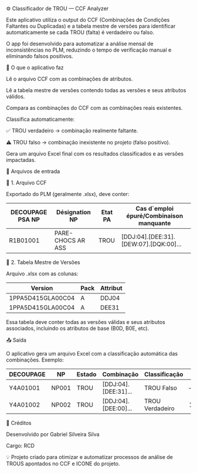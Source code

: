 ⚙️ Classificador de TROU — CCF Analyzer

Este aplicativo utiliza o output do CCF (Combinações de Condições Faltantes ou Duplicadas) e a tabela mestre de versões para identificar automaticamente se cada TROU (falta) é verdadeiro ou falso.

O app foi desenvolvido para automatizar a análise mensal de inconsistências no PLM, reduzindo o tempo de verificação manual e eliminando falsos positivos.

🧠 O que o aplicativo faz

Lê o arquivo CCF com as combinações de atributos.

Lê a tabela mestre de versões contendo todas as versões e seus atributos válidos.

Compara as combinações do CCF com as combinações reais existentes.

Classifica automaticamente:

✅ TROU verdadeiro → combinação realmente faltante.

⚠️ TROU falso → combinação inexistente no projeto (falso positivo).

Gera um arquivo Excel final com os resultados classificados e as versões impactadas.


📄 Arquivos de entrada

📘 1. Arquivo CCF

Exportado do PLM (geralmente .xlsx), deve conter:

| DECOUPAGE PSA NP | Désignation NP    | Etat PA | Cas d´emploi épuré/Combinaison manquante |
| ---------------- | ----------------- | ------- | ---------------------------------------- |
| R1B01001         | PARE-CHOCS AR ASS | TROU    | [DDJ:04].[DEE:31].[DEW:07].[DQK:00]...   |


📗 2. Tabela Mestre de Versões

Arquivo .xlsx com as colunas:

| Version           | Pack | Attribut |
| ----------------- | ---- | -------- |
| 1PPA5D415GLA00C04 | A    | DDJ04    |
| 1PPA5D415GLA00C04 | A    | DEE31    |

Essa tabela deve conter todas as versões válidas e seus atributos associados, incluindo os atributos de base (B0D, B0E, etc).


📤 Saída

O aplicativo gera um arquivo Excel com a classificação automática das combinações.
Exemplo:

| DECOUPAGE | NP    | Estado | Combinação           | Classificação   | Versão Impactada  |
| --------- | ----- | ------ | -------------------- | --------------- | ----------------- |
| Y4A01001  | NP001 | TROU   | [DDJ:04].[DEE:31]... | TROU Falso      | —                 |
| Y4A01002  | NP002 | TROU   | [DDJ:04].[DEE:00]... | TROU Verdadeiro | 1PPA5D415GLA00C04 |


👤 Créditos

Desenvolvido por Gabriel Silveira Silva

Cargo: RCD

💡 Projeto criado para otimizar e automatizar processos de análise de TROUS apontados no CCF e ICONE do projeto.
